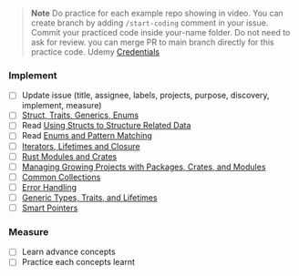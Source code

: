> **Note**
Do practice for each example repo showing in video.
You can create branch by adding `/start-coding` comment in your issue.
Commit your practiced code inside your-name folder.
Do not need to ask for review. you can merge PR to main branch directly for this practice code.
Udemy [Credentials](https://github.com/StaytunedLLP/training/blob/main/credentials.md)

### Implement
- [ ] Update issue (title, assignee, labels, projects, purpose, discovery, implement, measure)
- [ ] [Struct, Traits, Generics, Enums ](https://www.udemy.com/course/rust-programming-master-class-from-beginner-to-expert/learn/lecture/31143830#announcements)
- [ ] Read [Using Structs to Structure Related Data](https://doc.rust-lang.org/book/ch05-00-structs.html#using-structs-to-structure-related-data)
- [ ] Read [Enums and Pattern Matching](https://doc.rust-lang.org/book/ch06-00-enums.html#enums-and-pattern-matching)
- [ ] [Iterators, Lifetimes and Closure](https://www.udemy.com/course/rust-programming-master-class-from-beginner-to-expert/learn/lecture/31143866#announcements)
- [ ] [Rust Modules and Crates](https://www.udemy.com/course/rust-programming-master-class-from-beginner-to-expert/learn/lecture/31143894#overview)
- [ ] [Managing Growing Projects with Packages, Crates, and Modules](https://doc.rust-lang.org/book/ch07-00-managing-growing-projects-with-packages-crates-and-modules.html#managing-growing-projects-with-packages-crates-and-modules)
- [ ] [Common Collections](https://doc.rust-lang.org/book/ch08-00-common-collections.html#common-collections)
- [ ] [Error Handling](https://doc.rust-lang.org/book/ch09-00-error-handling.html#error-handling)
- [ ] [Generic Types, Traits, and Lifetimes](https://doc.rust-lang.org/book/ch10-00-generics.html#generic-types-traits-and-lifetimes)
- [ ] [Smart Pointers](https://www.udemy.com/course/rust-programming-master-class-from-beginner-to-expert/learn/lecture/31573742#overview)

### Measure
- [ ] Learn advance concepts
- [ ] Practice each concepts learnt

<!-- Duration: 7d -->